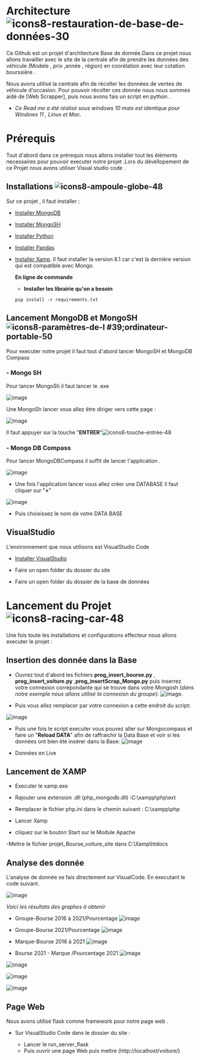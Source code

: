 # Architecture ![icons8-restauration-de-base-de-données-30](https://user-images.githubusercontent.com/118398845/214827690-29f8d27a-0924-41a1-b497-621daf362856.png)


Ce Github est un projet d'architecture Base de donnée.Dans ce projet nous allons travailler avec le site de la centrale afin de prendre les données des véhicule (Modele , prix ,année , région) en coorélation avec leur cotation bourssière . 

Nous avons utilisé la centrale afin de récolter les données de ventes de véhicule d'occasion. Pour pouvoir récolter ces donnée nous nous sommes aidé de [Web Scrapper], puis nous avons fais un script en python .

* *Ce Read me a été réalisé sous windows 10 mais est identique pour Windows 11 , Linux et Mac.* 

# Prérequis 
Tout d'abord dans ce prérequis nous allons installer tout les éléments necessaires pour pouvoir executer notre projet .Lors du dévellopement de ce Projet nous avons utiliser Visual studio code . 

## Installations ![icons8-ampoule-globe-48](https://user-images.githubusercontent.com/118398845/214812403-1cdb1c93-4937-4550-89cd-e32e7aee91eb.png)


Sur ce projet , il faut installer : 

- [Installer MongoDB](https://www.mongodb.com/try/download/community)
- [Installer MongoSH](https://www.mongodb.com/try/download/shell)
- [Installer Python](https://www.python.org/downloads/)
- [Installer Pandas](https://pandas.pydata.org/pandas-docs/stable/getting_started/install.html)
- [Installer Xamp](https://www.apachefriends.org/fr/download.html). Il faut installer la version 8.1 car c'est la dernière version qui est compatible avec Mongo.

  **En ligne de commande**
  
   - __Installer les librairie qu'on a besoin__
   
   ``````
   pip install -r requirements.txt
   
   ``````
 

## Lancement MongoDB et MongoSH ![icons8-paramètres-de-l #39;ordinateur-portable-50](https://user-images.githubusercontent.com/118398845/214807221-e5cd379a-5e09-4045-a6ec-bc2588691783.png)

Pour executer notre projet il faut tout d'abord lancer MongoSH  et MongoDB Compass

### - Mongo SH

Pour lancer MongoSh il faut lancer le .exe 

![image](https://user-images.githubusercontent.com/118398845/212062370-fc86b674-6c3c-454d-a825-e346e715d4c4.png)

Une MongoSh lancer vous allez être diriger vers cette page :

![image](https://user-images.githubusercontent.com/118398845/214807947-221f3776-7479-41f0-8745-55eaa78b27f9.png)

Il faut appuyer sur la touche "__ENTRER__"![icons8-touche-entrée-48](https://user-images.githubusercontent.com/118398845/214808187-4534a048-76f7-4940-aeb6-00c5c5ca07f6.png)


### - Mongo DB Compass

Pour lancer MongoDBCompass il suffit de lancer l'application .

![image](https://user-images.githubusercontent.com/118398845/212063294-919a8d34-7a2b-4203-b712-5ee4a5104ec0.png)

- Une fois l'application lancer vous allez créer une DATABASE il faut cliquer sur "__+__"

![image](https://user-images.githubusercontent.com/118398845/214810829-8a6e00ea-461a-44f7-8323-cbaa74524942.png)

- Puis choisissez le nom de votre DATA BASE



## VisualStudio

L'environnement que nous utilisons est VisualStudio Code  


- [Installer VisualStudio](https://code.visualstudio.com/download)

- Faire un open folder du dossier du site
- Faire un open folder du dossier de la base de données


# Lancement du Projet  ![icons8-racing-car-48](https://user-images.githubusercontent.com/118398845/214806718-ba2df5ba-7db1-43f1-b2ee-69bc30ba779d.png)

Une fois toute les installations et configurations effecteur nous allons executer le projet : 

## Insertion des donnée dans la Base

 - Ouvrez tout d'abord les fichiers **prog_insert_bourse.py** , **prog_insert_voiture.py** ,**prog_insertScrap_Mongo.py** puis inserrez votre connexion correpondante qui se trouve dans votre Mongosh (_dans notre exemple nous allons utilisé la connexion du groupe_):
![image](https://user-images.githubusercontent.com/118398845/214821948-01842b1f-5ea9-47f3-97df-b0553b917c20.png).

 - Puis vous allez remplacer par votre connexion a cette endroit du script: 
 
 ![image](https://user-images.githubusercontent.com/118398845/214965007-c64deb44-a73c-4470-8b15-5d239b12386a.png)

 
- Puis une fois le script executer vous pouvez aller sur Mongocompass et faire un "__Reload DATA__" afin de raffraichir la Data Base et voir si les données ont bien été insérer dans la Base: ![image](https://user-images.githubusercontent.com/118398845/214893686-217c8788-a47b-4a87-a294-b11924657b20.png)

- Données en Live

## Lancement de XAMP

 - Executer le xamp.exe
 
 - Rajouter une extension .dll (php_mongodb.dll) :C:\xampp\php\ext

- Remplacer le fichier php.ini dans le chemin suivant : C:\xampp\php

 - Lancer Xamp

- cliquez sur le bouton Start sur le Module Apache

-Mettre le fichier projet_Bourse_voiture_site dans C:\Xamp\htdocs


## Analyse des donnée

L'analyse de donnée se fais directement sur VisualCode. En executant le code suivant.


![image](https://user-images.githubusercontent.com/118398845/214966459-62caf196-123a-415b-b230-dd08a93978f3.png)



_Voici les résultats des graphes à obtenir_

- Groupe-Bourse 2016 à 2021/Pourcentage ![image](https://user-images.githubusercontent.com/118398845/214953686-5d81dc08-4db6-4498-8beb-eeb0979c3a4b.png)

- Groupe-Bourse 2021/Pourcentage ![image](https://user-images.githubusercontent.com/118398845/214954856-c442f043-6d28-4551-b1e5-f06000e2e1ea.png)

- Marque-Bourse 2016 à 2021 ![image](https://user-images.githubusercontent.com/118398845/214955313-2bfb84a3-54f1-4cce-8f6d-e08961758362.png)

- Bourse 2021 - Marque /Pourcentage 2021 ![image](https://user-images.githubusercontent.com/118398845/214955739-2b9d1d58-c6c2-4355-9fde-d88b5002d27b.png)



![image](https://user-images.githubusercontent.com/118398845/214956404-dbfca58c-4cf1-431f-9ada-ccacdcc5563a.png)



![image](https://user-images.githubusercontent.com/118398845/214956537-b11030da-02ca-4045-9910-66fc5189fb65.png)



![image](https://user-images.githubusercontent.com/118398845/214956636-a3634616-8abf-4a2f-9a54-c217f732436e.png)




## Page Web 

Nous avons utilisé flask comme framework pour notre page web .

- Sur VisualStudio Code dans le dossier du site :
  
  - Lancer le run_server_flask
  - Puis ouvrir une page Web puis mettre (http://localhost/voiture/)


 










  

